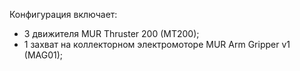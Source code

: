 Конфигурация включает:
- 3 движителя MUR Thruster 200 (MT200);
- 1 захват на коллекторном электромоторе MUR Arm Gripper v1 (MAG01);
